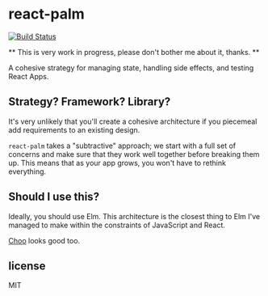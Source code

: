 # react-palm

[![Build Status](https://travis-ci.org/btford/react-palm.svg?branch=master)](https://travis-ci.org/btford/react-palm)

** This is very work in progress, please don't bother me about it, thanks. **

A cohesive strategy for managing state, handling side effects, and testing React Apps.

## Strategy? Framework? Library?

It's very unlikely that you'll create a cohesive architecture if you piecemeal add requirements to
an existing design.

`react-palm` takes a "subtractive" approach; we start with a full set of concerns and make sure
that they work well together before breaking them up.
This means that as your app grows, you won't have to rethink everything.

## Should I use this?

Ideally, you should use Elm. This architecture is the closest thing to Elm I've managed to
make within the constraints of JavaScript and React.

[Choo](https://github.com/yoshuawuyts/choo) looks good too.

## license
MIT
